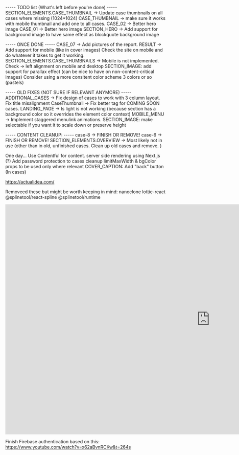 ----- TODO list (What's left before you're done) -----
SECTION_ELEMENTS.CASE_THUMBNAIL -> Update case thumbnails on all cases where missing (1024\*1024)
CASE_THUMBNAIL -> make sure it works with mobile thumbnail and add one to all cases.
CASE_02 -> Better hero image
CASE_01 -> Better hero image
SECTION_HERO -> Add support for background image to have same effect as blockquote background image

----- ONCE DONE -----
CASE_07 -> Add pictures of the report.
RESULT -> Add support for mobile (like in cover images)
Check the site on mobile and do whatever it takes to get it working.
SECTION_ELEMENTS.CASE_THUMBNAILS -> Mobile is not implemented.
Check -> left alignment on mobile and desktop
SECTION_IMAGE: add support for parallax effect (can be nice to have on non-content-critical images)
Consider using a more consitent color scheme 3 colors or so (pastels)

----- OLD FIXES (NOT SURE IF RELEVANT ANYMORE) -----
ADDITIONAL_CASES -> Fix design of cases to work with 3 column layout. Fix title misalignment
CaseThumbnail -> Fix better tag for COMING SOON cases.
LANDING_PAGE -> Is light is not working (because section has a background color so it overrides the element color context)
MOBILE_MENU -> Implement staggered menulink animations.
SECTION_IMAGE: make selectable if you want it to scale down or preserve height

----- CONTENT CLEANUP: -----
case-8 -> FINISH OR REMOVE!
case-6 -> FINISH OR REMOVE!
SECTION_ELEMENTS.OVERVIEW -> Most likely not in use (other than in old, unfinished cases. Clean up old cases and remove. )

One day...
Use Contentful for content.
server side rendering using Next.js (?)
Add password protection to cases
cleanup limitMaxWidth & bgColor props to be used only where relevant
COVER_CAPTION: Add "back" button (In cases)

https://actualidea.com/

Removeed these but might be worth keeping in mind:
nanoclone
lottie-react
@splinetool/react-spline
@splinetool/runtime

<iframe width="1280" height="720" src="https://www.youtube.com/embed/UFk14H74w6E" title="WEBINAR: Samuel Bergstrom - Sentiment for better design decisions" frameborder="0" allow="accelerometer; autoplay; clipboard-write; encrypted-media; gyroscope; picture-in-picture; web-share" allowfullscreen></iframe>

Finish Firebase authentication based on this:
https://www.youtube.com/watch?v=x62aBvnRCKw&t=264s
